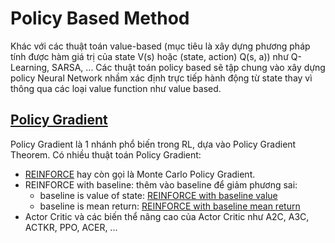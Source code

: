 # Policy Based Method
Khác với các thuật toán value-based (mục tiêu là xây dựng phương pháp tính được hàm giá trị của state V(s) hoặc (state, action) Q(s, a)) như Q-Learning, SARSA, ... Các thuật toán policy based sẽ tập chung vào xây dựng policy Neural Network nhầm xác định trực tiếp hành động từ state thay vì thông qua các loại value function như value based.

## [Policy Gradient](Policy_Gradient)
Policy Gradient là 1 nhánh phổ biến trong RL, dựa vào Policy Gradient Theorem. Có nhiều thuật toán Policy Gradient:
- [REINFORCE](Policy_Gradient/REINFORCE) hay còn gọi là Monte Carlo Policy Gradient.
- REINFORCE with baseline: thêm vào baseline để giảm phương sai:
    - baseline is value of state: [REINFORCE with baseline value](Policy_Gradient/REINFORCE_with_baseline_value)
    - baseline is mean return: [REINFORCE with baseline mean return](Policy_Gradient/REINFORCE_with_baseline_mean_return)
- Actor Critic và các biến thể nâng cao của Actor Critic như A2C, A3C, ACTKR, PPO, ACER, ...

